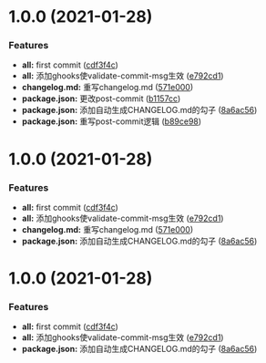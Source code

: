 # 1.0.0 (2021-01-28)


### Features

* **all:** first commit ([cdf3f4c](https://github.com/Asarua/request/commit/cdf3f4c691f99e4c7c1812c960ba622967e7bf90))
* **all:** 添加ghooks使validate-commit-msg生效 ([e792cd1](https://github.com/Asarua/request/commit/e792cd172b3c3830fb7987444072b4ba37c57e71))
* **changelog.md:** 重写changelog.md ([571e000](https://github.com/Asarua/request/commit/571e0006fa96b801a158a20d241b7339a0c8c34a))
* **package.json:** 更改post-commit ([b1157cc](https://github.com/Asarua/request/commit/b1157cc1ef11f510dcc8359e334fa79dd36a915f))
* **package.json:** 添加自动生成CHANGELOG.md的勾子 ([8a6ac56](https://github.com/Asarua/request/commit/8a6ac5690d76ffad7c80b30e0a0fccd18a85edb2))
* **package.json:** 重写post-commit逻辑 ([b89ce98](https://github.com/Asarua/request/commit/b89ce983f8dce2e7aaec768f493af452fab1bf39))



# 1.0.0 (2021-01-28)


### Features

* **all:** first commit ([cdf3f4c](https://github.com/Asarua/request/commit/cdf3f4c691f99e4c7c1812c960ba622967e7bf90))
* **all:** 添加ghooks使validate-commit-msg生效 ([e792cd1](https://github.com/Asarua/request/commit/e792cd172b3c3830fb7987444072b4ba37c57e71))
* **changelog.md:** 重写changelog.md ([571e000](https://github.com/Asarua/request/commit/571e0006fa96b801a158a20d241b7339a0c8c34a))
* **package.json:** 添加自动生成CHANGELOG.md的勾子 ([8a6ac56](https://github.com/Asarua/request/commit/8a6ac5690d76ffad7c80b30e0a0fccd18a85edb2))



# 1.0.0 (2021-01-28)


### Features

* **all:** first commit ([cdf3f4c](https://github.com/Asarua/request/commit/cdf3f4c691f99e4c7c1812c960ba622967e7bf90))
* **all:** 添加ghooks使validate-commit-msg生效 ([e792cd1](https://github.com/Asarua/request/commit/e792cd172b3c3830fb7987444072b4ba37c57e71))
* **package.json:** 添加自动生成CHANGELOG.md的勾子 ([8a6ac56](https://github.com/Asarua/request/commit/8a6ac5690d76ffad7c80b30e0a0fccd18a85edb2))



